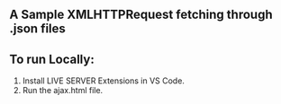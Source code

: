## **A Sample XMLHTTPRequest fetching through .json files**

## To run Locally:
1. Install LIVE SERVER Extensions in VS Code.
2. Run the ajax.html file. 
